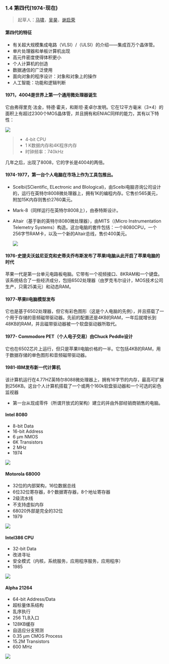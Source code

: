 ### 1.4 第四代(1974-现在)
>起草人：[马啸](mailto:max2016@lzu.edu.cn)，[吴昊]()，[谢启荣](mailto:xieqr16@lzu.edu.cn)

#### 第四代的特征

- 有关超大规模集成电路（VLSI）/（ULSI）的介绍——集成百万个晶体管。
- 单片处理器和单板计算机出现
- 高元件密度使得体积更小
- 个人计算机的创造
- 数据通信的广泛使用
- 面向对象的程序设计：对象和对象上的操作
- 人工智能：功能和逻辑判断

#### 1971，4004是世界上第一个通用微处理器诞生

它由弗得里克·法金，特德·霍夫，和斯坦·麦卓尔发明。它在12平方毫米（3×4）的面积上有超过2300个MOS晶体管，并且拥有和ENIAC同样的能力，其有以下特性：

![](http://i.imgur.com/nkF2I7C.png)

>	* 4-bit CPU
>	* 1 K数据内存和4K程序内存
>	* 时钟频率：740kHz

几年之后，出现了8008，它的字长是4004的两倍。

#### 1974-1977，第一台个人电脑在市场上作为工具包推出。

- Scelbi(SCientific, ELectronic and BIological)，由Scelbi电脑咨询公司设计的，运行在英特尔8008微处理器上，拥有1K的编程内存。它售价565美元，附加15K内存则售价2760美元。
- Mark-8（同样运行在英特尔8008上），由泰特斯设计。
- Altair（基于新的英特尔8080微处理器），由MITS（(Micro Instrumentation Telemetry Systems）构造。这台电脑的套件包括：一个8080CPU，一个256字节RAM卡，以及一个新的Altair总线，售价400美元。

	![](http://i.imgur.com/7RvyEEj.png)

#### 1976-史提夫沃兹尼亚克和史蒂夫乔布斯发布了苹果I电脑从此开启了苹果电脑的时代
苹果一代是第一台单元电路板电脑。它带有一个视频接口、8KRAM和一个键盘。该系统结合了一些经济成分，包括6502处理器（由罗克韦尔设计，MOS技术公司生产，只需25美元）和动态RAM。

#### 1977-苹果II电脑模型发布
它也是基于6502处理器，但它有彩色图形（这是个人电脑的先例），并且搭载了一个用于存储的音频磁带驱动器。先前的配置还是4KB的RAM，一年后就增长到48KB的RAM，并且磁带驱动器被一个软盘驱动器所取代。
#### 1977- Commodore PET（个人电子交易）由Chuck Peddle设计
它也在6502芯片上运行，但只是苹果II电脑价格的一半。它包括4KB的RAM，用于数据存储的单色图形和音频磁带驱动器。
#### 1981-IBM发布新一代计算机
该计算机运行在4.77HZ英特尔8088微处理器上，拥有16字节的内存，最高可扩展到256KB。这台个人计算机搭载了一个或两个160k软盘驱动器和一个可选的彩色监视器 
- 第一台从现成零件（所谓开放式的架构）建立的并由外部经销商销售的电脑。

#### Intel 8080
- 8-bit Data
- 16-bit Address
- 6 µm NMOS
- 6K Transistors
- 2 MHz 
- 1974

![](http://i.imgur.com/hDRGFeA.png) 
#### Motorola 68000
- 32位的内部架构，16位数据总线
- 6位32位寄存器，8个数据寄存器，8个地址寄存器
- 2级流水线
- 不支持虚拟内存
- 68020外部是完全的32位
- 1979

![](http://i.imgur.com/mdll3V6.png)
#### Intel386 CPU
- 32-bit Data 
- 改进寻址
- 安全模式（内核，系统服务，应用程序服务，应用程序）
- 1985

![](http://i.imgur.com/cUej3AW.png)
#### Alpha 21264
- 64-bit Address/Data
- 超标量体系结构
- 乱序执行 
- 256 TLB入口
- 128KB缓存 
- 自适应分支预测
- 0.35 µm CMOS Process 
- 15.2M Transistors 
- 600 MHz

![](http://i.imgur.com/pxsnKNs.png)
